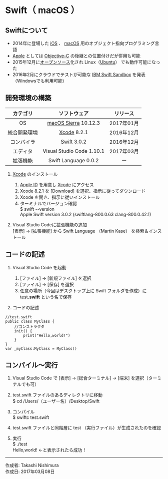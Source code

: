 # Swift（ macOS ）

## Swiftについて

* 2014年に登場した [iOS](http://bit.ly/2lw7f2p) 、 [macOS](https://ja.wikipedia.org/wiki/MacOS) 用のオブジェクト指向プログラミング言語
* [Apple](http://bit.ly/2lW4Bpm) としては [Objective-C](https://github.com/TakashiNishimura/HelloWorld/blob/master/ObjectiveC/README.md) の後継との位置付けだが併用も可能
* 2015年12月に[オープンソース](http://bit.ly/1Md3omK)化され Linux（[Ubuntu](https://www.ubuntulinux.jp/home)） でも動作可能になった
* 2016年2月にクラウドでテストが可能な [IBM Swift Sandbox](https://swift.sandbox.bluemix.net) を発表（Windowsでも利用可能）


## 開発環境の構築

|カテゴリ|ソフトウェア|リリース|
|:--:|:--:|:--:|
|OS|[macOS Sierra](https://ja.wikipedia.org/wiki/MacOS_Sierra) 10.12.3|2017年01月|
|統合開発環境|[Xcode](https://developer.apple.com/download/) 8.2.1|2016年12月|
|コンパイラ|[Swift](http://bit.ly/2lYITz8) 3.0.2|2016年12月|
|エディタ|Visual Studio Code 1.10.1|2017年03月|
|拡張機能|Swift Language 0.0.2|ー|

1. [Xcode](https://ja.wikipedia.org/wiki/Xcode) のインストール  
    1. [Apple ID](https://appleid.apple.com/#!&page=signin) を用意し [Xcode](https://developer.apple.com/download/) にアクセス
    1. Xcode 8.2.1 を [Download] を選択、指示に従ってダウンロード
    1. Xcode を開き、指示に従いインストール  
    1. ターミナルでバージョン確認  
    $ swift --version  
    Apple Swift version 3.0.2 (swiftlang-800.0.63 clang-800.0.42.1)  

1. Visual Studio Codeに拡張機能の追加  
    [表示] → [拡張機能] から Swift Language （Martin Kase） を検索＆インストール

## コードの記述

1. Visual Studio Code を起動
    1. [ファイル] → [新規ファイル] を選択
    1. [ファイル] → [保存] を選択
    1. 任意の場所（今回はデスクトップ上に Swift フォルダを作成）に test<b>.swift</b> という名で保存  

1. コードの記述
```
//test.swift
public class MyClass {
    //コンストラクタ
    init() {
        print("Hello,world!")
    }
}
var _myClass:MyClass = MyClass()
```

## コンパイル〜実行

1. Visual Studio Code で [表示] → [総合ターミナル] → [端末] を選択（ターミナルでも可）

1. test.swift ファイルのあるディレクトリに移動  
$ cd /Users/（ユーザー名）/Desktop/Swift

1. コンパイル  
$ swiftc test.swift

1. test.swift ファイルと同階層に test （実行ファイル）が生成されたのを確認

1. 実行  
$ ./test  
Hello,world! ←と表示されたら成功！

***
作成者: Takashi Nishimura  
作成日: 2017年03月08日
